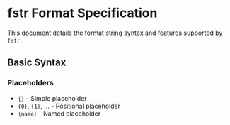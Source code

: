 # fstr Format Specification

This document details the format string syntax and features supported by `fstr`.

## Basic Syntax

### Placeholders

- `{}` - Simple placeholder
- `{0}`, `{1}`, ... - Positional placeholder
- `{name}` - Named placeholder 